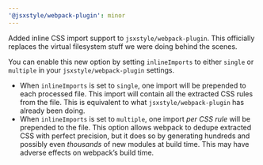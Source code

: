 ```yaml
---
'@jsxstyle/webpack-plugin': minor
---
```


Added inline CSS import support to `jsxstyle/webpack-plugin`. This officially replaces the virtual filesystem stuff we were doing behind the scenes.

You can enable this new option by setting `inlineImports` to either `single` or `multiple` in your `jsxstyle/webpack-plugin` settings.

- When `inlineImports` is set to `single`, one import will be prepended to each processed file. This import will contain all the extracted CSS rules from the file. This is equivalent to what `jsxstyle/webpack-plugin` has already been doing.
- When `inlineImports` is set to `multiple`, one import _per CSS rule_ will be prepended to the file. This option allows webpack to dedupe extracted CSS with perfect precision, but it does so by generating hundreds and possibly even _thousands_ of new modules at build time. This may have adverse effects on webpack’s build time.
